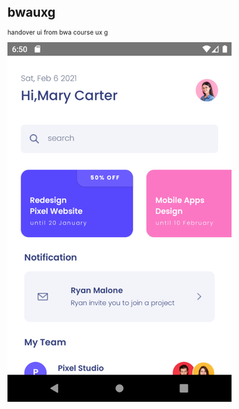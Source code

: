 # bwauxg
handover ui from bwa course ux g

![Image](https://github.com/albae69/bwauxg/blob/bwaux/src/assets/images/screenshot.png)
